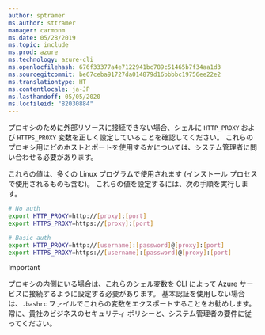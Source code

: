 ```yaml
---
author: sptramer
ms.author: sttramer
manager: carmonm
ms.date: 05/28/2019
ms.topic: include
ms.prod: azure
ms.technology: azure-cli
ms.openlocfilehash: 676f33377a4e7122941bc789c51465b7f34aa1d3
ms.sourcegitcommit: be67ceba91727da014879d16bbbbc19756ee22e2
ms.translationtype: HT
ms.contentlocale: ja-JP
ms.lasthandoff: 05/05/2020
ms.locfileid: "82030884"
---
```

プロキシのために外部リソースに接続できない場合、シェルに `HTTP_PROXY` および `HTTPS_PROXY` 変数を正しく設定していることを確認してください。 これらのプロキシ用にどのホストとポートを使用するかについては、システム管理者に問い合わせる必要があります。

これらの値は、多くの Linux プログラムで使用されます (インストール プロセスで使用されるものも含む)。 これらの値を設定するには、次の手順を実行します。

```bash
# No auth
export HTTP_PROXY=http://[proxy]:[port]
export HTTPS_PROXY=https://[proxy]:[port]

# Basic auth
export HTTP_PROXY=http://[username]:[password]@[proxy]:[port]
export HTTPS_PROXY=https://[username]:[password]@[proxy]:[port]
```

> [!IMPORTANT]
> プロキシの内側にいる場合は、これらのシェル変数を CLI によって Azure サービスに接続するように設定する必要があります。
> 基本認証を使用しない場合は、`.bashrc` ファイルでこれらの変数をエクスポートすることをお勧めします。
> 常に、貴社のビジネスのセキュリティ ポリシーと、システム管理者の要件に従ってください。
